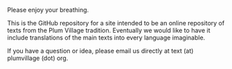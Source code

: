 Please enjoy your breathing.

This is the GitHub repository for a site intended to be an online repository of texts from the Plum Village tradition. Eventually we would like to have it include translations of the main texts into every language imaginable.

If you have a question or idea, please email us directly at text (at) plumvillage (dot) org.